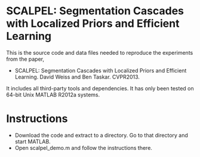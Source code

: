 SCALPEL: Segmentation Cascades with Localized Priors and Efficient Learning
=======

This is the source code and data files needed to reproduce the experiments from the paper,

  * SCALPEL: Segmentation Cascades with Localized Priors and Efficient Learning. David Weiss and Ben Taskar. CVPR2013.

It includes all third-party tools and dependencies. It has only been tested on 64-bit Unix MATLAB R2012a systems.

Instructions 
========

  * Download the code and extract to a directory. Go to that directory and start MATLAB.
  * Open scalpel_demo.m and follow the instructions there.


